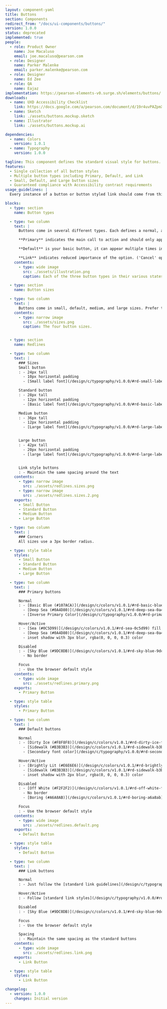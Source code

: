 ```yaml
---
layout: component-yaml
title: Buttons
section: Components
redirect_from: "/docs/ui-components/buttons/"
version: 1.0.0
status: deprecated
implemented: true
people:
  - role: Product Owner
    name: Joe Macaluso
    email: joe.macaluso@pearson.com
  - role: Designer
    name: Parker Malenke
    email: parker.malenke@pearson.com
  - role: Designer
    name: Ed Zee
  - role: QA
    name: Eajaz
implementation: https://pearson-elements-v0.surge.sh/elements/buttons/
downloads:
  - name: UXD Accessibility Checklist
    link: https://docs.google.com/a/pearson.com/document/d/19r4uvPAZpmXRwT_krIr9MqHLYC-Vgjah2kPDi9PYaQA/edit?usp=sharing
  - name: Sketch
    link: ./assets/buttons.mockup.sketch
  - name: Illustrator
    link: ./assets/buttons.mockup.ai

dependencies:
  - name: Colors
    version: 1.0.1
  - name: Typography
    version: 1.0.0

tagline: This component defines the standard visual style for buttons.
features:
  - Single collection of all button styles
  - Multiple button types including Primary, Default, and Link
  - Small, Default, and Large button sizes
  - Guaranteed compliance with Accessibility contrast requirements
usage_guidelines: |
  Every instance of a button or button styled link should come from this component. See the sections below for information about when to each each type of button.

blocks:
  - type: section
    name: Button types

  - type: two column
    text: |
      Buttons come in several different types. Each defines a normal, active/hover, and disabled state.

      **Primary** indicates the main call to action and should only appear once per group of buttons.

      **Default** is your basic button, it can appear multiple times in a given group.

      **Link** indicates reduced importance of the option. ('Cancel' options should typically use this style, for example.)
    contents:
      - type: wide image
        src: ./assets/illustration.png
        caption: Each of the three button types in their various states.

  - type: section
    name: Button sizes

  - type: two column
    text: |
      Buttons come in small, default, medium, and large sizes. Prefer the default size but feel free to use these other sizes where they would fit better with surrounding content. Medium buttons are specifically sized to pair well with inputs.
    contents:
      - type: narrow image
        src: ./assets/sizes.png
        caption: The four button sizes.


  - type: section
    name: Redlines

  - type: two column
    text: |
      ### Sizes
      Small button
      : - 24px tall
        - 10px horizontal padding
        - [Small label font](/design/c/typography/v1.0.0/#rd-small-label)

      Standard button
      : - 28px tall
        - 12px horizontal padding
        - [Basic label font](/design/c/typography/v1.0.0/#rd-basic-label)

      Medium button
      : - 36px tall
        - 12px horizontal padding
        - [Large label font](/design/c/typography/v1.0.0/#rd-large-label)


      Large button
      : - 42px tall
        - 20px horizontal padding
        - [large label font](/design/c/typography/v1.0.0/#rd-large-label)


      Link style buttons
      : - Maintain the same spacing around the text
    contents:
      - type: narrow image
        src: ./assets/redlines.sizes.png
      - type: narrow image
        src: ./assets/redlines.sizes.2.png
    exports:
      - Small Button
      - Standard Button
      - Medium Button
      - Large Button

  - type: two column
    text: |
      ### Corners
      All sizes use a 3px border radius.

  - type: style table
    styles:
      - Small Button
      - Standard Button
      - Medium Button
      - Large Button

  - type: two column
    text: |
      ### Primary buttons

      Normal
      : - [Basic Blue (#107ACA)](/design/c/colors/v1.0.1/#rd-basic-blue-107aca) fill
        - [Deep Sea (#0A4D80)](/design/c/colors/v1.0.1/#rd-deep-sea-0a4d80) border
        - [Inverse Primary Color](/design/c/typography/v1.0.0/#rd-primary-label-color)

      Hover/Active
      : - [Sea (#0C5D99)](/design/c/colors/v1.0.1/#rd-sea-0c5d99) fill
        - [Deep Sea (#0A4D80)](/design/c/colors/v1.0.1/#rd-deep-sea-0a4d80) border
        - inset shadow with 3px blur, rgba(0, 0, 0, 0.3) color

      Disabled
      : - [Sky Blue (#9DC0DB)](/design/c/colors/v1.0.1/#rd-sky-blue-9dc0db) fill
        - No border

      Focus
      : - Use the browser default style
    contents:
      - type: wide image
        src: ./assets/redlines.primary.png
    exports:
      - Primary Button

  - type: style table
    styles:
      - Primary Button

  - type: two column
    text: |
      ### Default buttons

      Normal
      : - [Dirty Ice (#F8F8F8)](/design/c/colors/v1.0.1/#rd-dirty-ice-f8f8f8) fill
        - [Sidewalk (#B3B3B3)](/design/c/colors/v1.0.1/#rd-sidewalk-b3b3b3) border
        - [Secondary font color](/design/c/typography/v1.0.0/#rd-secondary-label-color)

      Hover/Active
      : - [Brightly Lit (#E6E6E6)](/design/c/colors/v1.0.1/#rd-brightly-lit-e6e6e6) fill
        - [Sidewalk (#B3B3B3)](/design/c/colors/v1.0.1/#rd-sidewalk-b3b3b3) border
        - inset shadow with 2px blur, rgba(0, 0, 0, 0.3) color

      Disabled
      : - [Off White (#F2F2F2)](/design/c/colors/v1.0.1/#rd-off-white-f2f2f2) fill
        - No border
        - [Boring (#A6A8AB)](/design/c/colors/v1.0.1/#rd-boring-a6a8ab) text color

      Focus
      : - Use the browser default style
    contents:
      - type: wide image
        src: ./assets/redlines.default.png
    exports:
      - Default Button

  - type: style table
    styles:
      - Default Button

  - type: two column
    text: |
      ### Link buttons

      Normal
      : - Just follow the [standard link guidelines](/design/c/typography/v1.0.0/#rd-links) for color, underline, etc.

      Hover/Active
      : - Follow [standard link styles](/design/c/typography/v1.0.0/#rd-links)

      Disabled
      : - [Sky Blue (#9DC0DB)](/design/c/colors/v1.0.1/#rd-sky-blue-9dc0db) text color

      Focus
      : - Use the browser default style

      Spacing
      : - Maintain the same spacing as the standard buttons
    contents:
      - type: wide image
        src: ./assets/redlines.link.png
    exports:
      - Link Button

  - type: style table
    styles:
      - Link Button

changelog:
  - version: 1.0.0
    changes: Initial version
---
```

